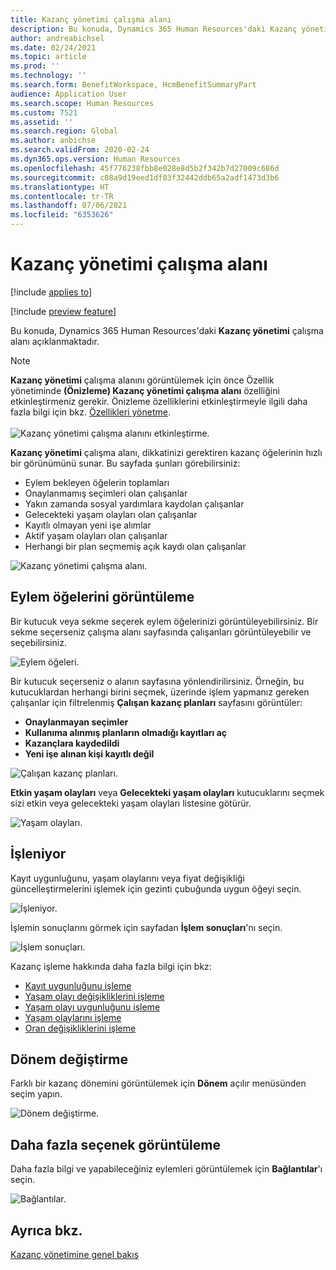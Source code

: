```yaml
---
title: Kazanç yönetimi çalışma alanı
description: Bu konuda, Dynamics 365 Human Resources'daki Kazanç yönetimi çalışma alanı açıklanmaktadır.
author: andreabichsel
ms.date: 02/24/2021
ms.topic: article
ms.prod: ''
ms.technology: ''
ms.search.form: BenefitWorkspace, HcmBenefitSummaryPart
audience: Application User
ms.search.scope: Human Resources
ms.custom: 7521
ms.assetid: ''
ms.search.region: Global
ms.author: anbichse
ms.search.validFrom: 2020-02-24
ms.dyn365.ops.version: Human Resources
ms.openlocfilehash: 45f776238fbb8e028e8d5b2f342b7d27009c686d
ms.sourcegitcommit: c08a9d19eed1df03f32442ddb65a2adf1473d3b6
ms.translationtype: HT
ms.contentlocale: tr-TR
ms.lasthandoff: 07/06/2021
ms.locfileid: "6353626"
---
```

# <a name="benefits-management-workspace"></a>Kazanç yönetimi çalışma alanı

[!include [applies to](../includes/applies-to-hr.md)]

[!include [preview feature](./includes/preview-feature.md)]

Bu konuda, Dynamics 365 Human Resources'daki **Kazanç yönetimi** çalışma alanı açıklanmaktadır.

> [!NOTE]
> **Kazanç yönetimi** çalışma alanını görüntülemek için önce Özellik yönetiminde **(Önizleme) Kazanç yönetimi çalışma alanı** özelliğini etkinleştirmeniz gerekir. Önizleme özelliklerini etkinleştirmeyle ilgili daha fazla bilgi için bkz. [Özellikleri yönetme](hr-admin-manage-features.md).<br><br>![Kazanç yönetimi çalışma alanını etkinleştirme.](./media/hr-benefits-management-workspace-enable.png)

**Kazanç yönetimi** çalışma alanı, dikkatinizi gerektiren kazanç öğelerinin hızlı bir görünümünü sunar. Bu sayfada şunları görebilirsiniz:

- Eylem bekleyen öğelerin toplamları
- Onaylanmamış seçimleri olan çalışanlar
- Yakın zamanda sosyal yardımlara kaydolan çalışanlar
- Gelecekteki yaşam olayları olan çalışanlar
- Kayıtlı olmayan yeni işe alımlar
- Aktif yaşam olayları olan çalışanlar
- Herhangi bir plan seçmemiş açık kaydı olan çalışanlar

![Kazanç yönetimi çalışma alanı.](./media/hr-benefits-management-workspace.png)

## <a name="view-action-items"></a>Eylem öğelerini görüntüleme

Bir kutucuk veya sekme seçerek eylem öğelerinizi görüntüleyebilirsiniz. Bir sekme seçerseniz çalışma alanı sayfasında çalışanları görüntüleyebilir ve seçebilirsiniz.

![Eylem öğeleri.](./media/hr-benefits-management-workspace-action-items.png)

Bir kutucuk seçerseniz o alanın sayfasına yönlendirilirsiniz. Örneğin, bu kutucuklardan herhangi birini seçmek, üzerinde işlem yapmanız gereken çalışanlar için filtrelenmiş **Çalışan kazanç planları** sayfasını görüntüler:

- **Onaylanmayan seçimler**
- **Kullanıma alınmış planların olmadığı kayıtları aç**
- **Kazançlara kaydedildi**
- **Yeni işe alınan kişi kayıtlı değil**

![Çalışan kazanç planları.](./media/hr-benefits-management-workspace-plans.png)

**Etkin yaşam olayları** veya **Gelecekteki yaşam olayları** kutucuklarını seçmek sizi etkin veya gelecekteki yaşam olayları listesine götürür.

![Yaşam olayları.](./media/hr-benefits-management-workspace-life-events.png)

## <a name="processing"></a>İşleniyor

Kayıt uygunluğunu, yaşam olaylarını veya fiyat değişikliği güncelleştirmelerini işlemek için gezinti çubuğunda uygun öğeyi seçin.

![İşleniyor.](./media/hr-benefits-management-workspace-processing.png)

İşlemin sonuçlarını görmek için sayfadan **İşlem sonuçları**'nı seçin.

![İşlem sonuçları.](./media/hr-benefits-management-workspace-process-results.png)

Kazanç işleme hakkında daha fazla bilgi için bkz:

- [Kayıt uygunluğunu işleme](hr-benefits-process-enrollment-eligibility.md)
- [Yaşam olayı değişikliklerini işleme](hr-benefits-process-life-event-changes.md)
- [Yaşam olayı uygunluğunu işleme](hr-benefits-process-life-event-eligibility.md)
- [Yaşam olaylarını işleme](hr-benefits-process-life-events.md)
- [Oran değişikliklerini işleme](hr-benefits-process-rate-changes.md)

## <a name="change-period"></a>Dönem değiştirme

Farklı bir kazanç dönemini görüntülemek için **Dönem** açılır menüsünden seçim yapın.

![Dönem değiştirme.](./media/hr-benefits-management-workspace-period.png)

## <a name="view-more-options"></a>Daha fazla seçenek görüntüleme

Daha fazla bilgi ve yapabileceğiniz eylemleri görüntülemek için **Bağlantılar**'ı seçin.

![Bağlantılar.](./media/hr-benefits-management-workspace-links.png)

## <a name="see-also"></a>Ayrıca bkz.

[Kazanç yönetimine genel bakış](hr-benefits-management-overview.md)